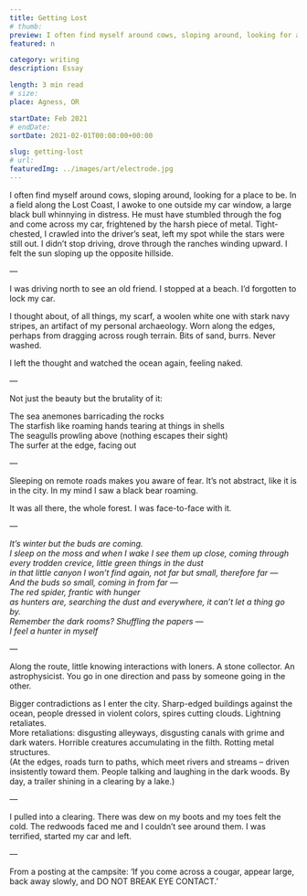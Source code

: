 ```yaml
---
title: Getting Lost
# thumb:
preview: I often find myself around cows, sloping around, looking for a place to be. In a field along the Lost Coast, I awoke to one outside my car window, a large black bull whinnying in distress.
featured: n

category: writing
description: Essay

length: 3 min read
# size:
place: Agness, OR

startDate: Feb 2021
# endDate:
sortDate: 2021-02-01T00:00:00+00:00

slug: getting-lost
# url:
featuredImg: ../images/art/electrode.jpg
---
```


I often find myself around cows, sloping around, looking for a place to be. In a field along the Lost Coast, I awoke to one outside my car window, a large black bull whinnying in distress. He must have stumbled through the fog and come across my car, frightened by the harsh piece of metal. Tight-chested, I crawled into the driver’s seat, left my spot while the stars were still out. I didn’t stop driving, drove through the ranches winding upward. I felt the sun sloping up the opposite hillside.

—

I was driving north to see an old friend. I stopped at a beach. I’d forgotten to lock my car.

I thought about, of all things, my scarf, a woolen white one with stark navy stripes, an artifact of my personal archaeology. Worn along the edges, perhaps from dragging across rough terrain. Bits of sand, burrs. Never washed.

I left the thought and watched the ocean again, feeling naked.

—

Not just the beauty but the brutality of it:

The sea anemones barricading the rocks<br>
The starfish like roaming hands tearing at things in shells<br>
The seagulls prowling above (nothing escapes their sight)<br>
The surfer at the edge, facing out

—

Sleeping on remote roads makes you aware of fear. It’s not abstract, like it is in the city. In my mind I saw a black bear roaming.

It was all there, the whole forest. I was face-to-face with it.

—

_It’s winter but the buds are coming._<br>
_I sleep on the moss and when I wake I see them up close, coming through every trodden crevice, little green things in the dust_<br>
_in that little canyon I won’t find again, not far but small, therefore far —_<br>
_And the buds so small, coming in from far —_<br>
_The red spider, frantic with hunger_<br>
_as hunters are, searching the dust and everywhere, it can’t let a thing go by._<br>
_Remember the dark rooms? Shuffling the papers —_<br>
‍*I feel a hunter in myself*

—

Along the route, little knowing interactions with loners. A stone collector. An astrophysicist. You go in one direction and pass by someone going in the other.

Bigger contradictions as I enter the city. Sharp-edged buildings against the ocean, people dressed in violent colors, spires cutting clouds. Lightning retaliates.<br>
More retaliations: disgusting alleyways, disgusting canals with grime and dark waters. Horrible creatures accumulating in the filth. Rotting metal structures.<br>
(At the edges, roads turn to paths, which meet rivers and streams – driven insistently toward them. People talking and laughing in the dark woods. By day, a trailer shining in a clearing by a lake.)

—

I pulled into a clearing. There was dew on my boots and my toes felt the cold. The redwoods faced me and I couldn’t see around them. I was terrified, started my car and left.

—

From a posting at the campsite: ‘If you come across a cougar, appear large, back away slowly, and DO NOT BREAK EYE CONTACT.’

